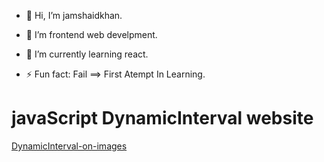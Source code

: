 - 👋 Hi, I’m jamshaidkhan.
  
- 👀 I’m frontend web develpment.
  
- 🌱 I’m currently learning react.

- ⚡ Fun fact:  Fail ==> First Atempt In Learning.

<!---
java script Site Demo
--->
# javaScript DynamicInterval website  
[DynamicInterval-on-images](https://jamshaidkhan065.github.io/DynamicInterval-on-images/index.html)

